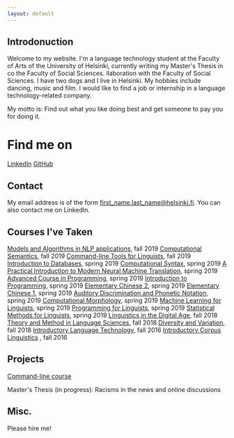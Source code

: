 ```yaml
---
layout: default
---
```


## Introdonuction
Welcome to my website. I'm a language technology student at the Faculty of Arts of the University of Helsinki, currently writing my Master's Thesis in co the Faculty of Social Sciences.
llaboration with the Faculty of Social Sciences. I have two dogs and I live in Helsinki. My hobbies include dancing, music and film. I would like to find a job or internship in a language technology-related company.

My motto is: Find out what you like doing best and get someone to pay you for doing it.

# Find me on
[LinkedIn](https://www.linkedin.com/in/ainolehtisalo/)
[GitHub](github.com/alehtisa)

## Contact

My email address is of the form first_name.last_name@helsinki.fi. You can also contact me on LinkedIn.

## Courses I've Taken

[Models and Algorithms in NLP applications](https://courses.helsinki.fi/en/lda-t504/130806614), fall 2019
[Computational Semantics](https://courses.helsinki.fi/en/lda-t3103/130806596), fall 2019
[Command-line Tools for Linguists](https://courses.helsinki.fi/en/kik-lg219/129824412), fall 2019
[Introduction to Databases](https://courses.helsinki.fi/en/kik-lg219/129824412), spring 2019
[Computational Syntax](https://courses.helsinki.fi/en/lda-t3102/130806403), spring 2019
[A Practical Introduction to Modern Neural Machine Translation](https://courses.helsinki.fi/en/lda-t3115/128148821), spring 2019
[Advanced Course in Programming](https://courses.helsinki.fi/en/aytkt10003/127404483), spring 2019
[Introduction to Programming](https://courses.helsinki.fi/en/aytkt10002/127404110), spring 2019
[Elementary Chinese 2](https://courses.helsinki.fi/en/992305/124982111), spring 2019
[Elementary Chinese 1](https://courses.helsinki.fi/en/992304/124632735), spring 2019
[Auditory Discrimination and Phonetic Notation](https://courses.helsinki.fi/en/lda-p3103/126478666), spring 2019
[Computational Morphology](https://courses.helsinki.fi/en/lda-t3101/125485314), spring 2019
[Machine Learning for Linguists](https://courses.helsinki.fi/en/kik-lg210/125773141), spring 2019
[Programming for Linguists](https://courses.helsinki.fi/en/kik-lg208/125773313), spring 2019
[Statistical Methods for Linguists](https://courses.helsinki.fi/en/kik-lg207/125773298), spring 2019
[Linguistics in the Digital Age](https://courses.helsinki.fi/en/lda-3103/125889569), fall 2018
[Theory and Method in Language Sciences](https://courses.helsinki.fi/en/lda-3101/124884457), fall 2018
[Diversity and Variation](https://courses.helsinki.fi/en/lda-3102/124898249), fall 2018
[Introductory Language Technology](https://courses.helsinki.fi/en/406715/114581010), fall 2016
[Introductory Corpus Linguistics](https://courses.helsinki.fi/en/406252/114581210) , fall 2016



## Projects

[Command-line course](https://github.com/alehtisa/cmdline-course)

Master's Thesis (in progress): Racisms in the news and online discussions

## Misc. 

Please hire me!
